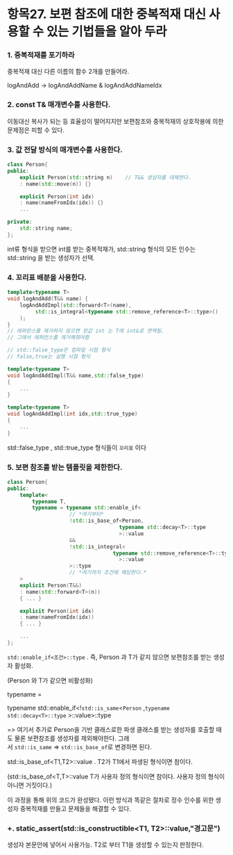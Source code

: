 # 항목27. 보편 참조에 대한 중복적재 대신 사용할 수 있는 기법들을 알아 두라

### 1. 중복적재를 포기하라

중복적재 대신 다른 이름의 함수 2개를 만들어라.

logAndAdd -> logAndAddName & logAndAddNameIdx

### 2. const T& 매개변수를 사용한다.

이동대신 복사가 되는 등 효율성이 떨어지지만 보편참조와 중복적재의 상호작용에 의한 문제점은 피할 수 있다.

### 3. 값 전달 방식의 매개변수를 사용한다.

```cpp
class Person{    
public:
    explicit Person(std::string n)    // T&& 생성자를 대체한다.
    : name(std::move(n)) {}        

    explicit Person(int idx)            
    : name(nameFromIdx(idx)) {}        
    ...

private:
    std::string name;
};
```

int류 형식을 받으면 int를 받는 중복적재가, std::string 형식의 모든 인수는 std::string 을 받는 생성자가 선택.

### 4. 꼬리표 배분을 사용한다.

```cpp
template<typename T>
void logAndAdd(T&& name) {    
    logAndAddImpl(std::forward<T>(name),
         std::is_integral<typename std::remove_reference<T>::type>()
    );     
}
// 레퍼런스를 제거하지 않으면 왼값 int 는 T에 int&로 연역됨. 
// 그래서 레퍼런스를 제거해줘야함
```

```cpp
// std::false_type은 컴파일 시점 형식
// false,true는 실행 시점 형식 

template<typename T>
void logAndAddImpl(T&& name,std::false_type)
{
    ...
}

template<typename T>
void logAndAddImpl(int idx,std::true_type)
{  
    ...
}
```

std::false_type , std::true_type 형식들이 `꼬리표` 이다

### 5. 보편 참조를 받는 템플릿을 제한한다.

```cpp
class Person{    
public:
    template<
        typename T,
        typename = typename std::enable_if<
                    // *여기부터*
                    !std::is_base_of<Person,
                                    typename std::decay<T>::type
                                    >::value
                    &&
                    !std::is_integral<
                                  typename std::remove_reference<T>::type
                                    >::value
                    >::type
                    // *여기까지 조건에 해당한다.*
    >        
    explicit Person(T&&)
    : name(std::forward<T>(n))
    { ... }

    explicit Person(int idx)
    : name(nameFromIdx(idx))
    { ... }

    ...
};
```

`std::enable_if<조건>::type` . 즉, Person 과 T가 같지 않으면 보편참조를 받는 생성자 활성화.

(Person 와 T가 같으면 비활성화)

typename =

typename std::enable_if<!`std::is_same`<`Person` ,`typename std::decay<T>::type` >::value>::type

=> 여기서 추가로 Person을 기반 클래스로한 파생 클래스를 받는 생성자를 호출할 때도 물론 보편참조를 생성자를 제외해야한다. 그래서 `std::is_same` => `std::is_base_of`로 변경하면 된다.

std::is_base_of<T1,T2>::value . T2가 T1에서 파생된 형식이면 참이다.

(std::is_base_of<T,T>::value T가 사용자 정의 형식이면 참이다. 사용자 정의 형식이 아니면 거짓이다.)

이 과정을 통해 위의 코드가 완성됐다. 이런 방식과 똑같은 절차로 정수 인수를 위한 생성자 중복적재를 만들고 문제들을 해결할 수 있다.

### +. static_assert(std::is_constructible<T1, T2>::value,"경고문")

생성자 본문안에 넣어서 사용가능. T2로 부터 T1을 생성할 수 있는지 판정한다.
